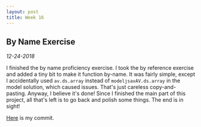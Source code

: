 ```yaml
---
layout: post
title: Week 16
---
```


## By Name Exercise

*12-24-2018*

I finished the by name proficiency exercise. I took the by reference exercise
and added a tiny bit to make it function by-name. It was fairly simple, except
I accidentally used `av.ds.array` instead of `modeljsavAV.ds.array` in the model
solution, which caused issues. That's just careless copy-and-pasting. Anyway, I
believe it's done! Since I finished the main part of this project, all that's
left is to go back and polish some things. The end is in sight!

[Here](https://github.com/OpenDSA/OpenDSA/commit/94ce1f861385d6764eb1509354ddb7678f79df13)
is my commit.
